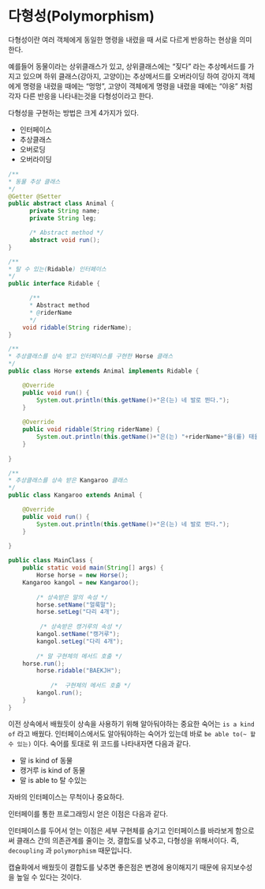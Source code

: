 # 다형성(Polymorphism)

다형성이란 여러 객체에게 동일한 명령을 내렸을 때 서로 다르게 반응하는 현상을 의미한다.

예를들어 동물이라는 상위클래스가 있고, 상위클래스에는 “짖다” 라는 추상메서드를 가지고 있으며 하위 클래스(강아지, 고양이)는 추상메서드를 오버라이딩 하여 
강아지 객체에게 명령을 내렸을 때에는 “멍멍”, 고양이 객체에게 명령을 내렸을 때에는 “야옹” 처럼 각자 다른 반응을 나타내는것을 다형성이라고 한다.

다형성을 구현하는 방법은 크게 4가지가 있다.

- 인터페이스
- 추상클래스
- 오버로딩
- 오버라이딩

```java
/**
* 동물 추상 클래스
*/
@Getter @Setter
public abstract class Animal {
	  private String name;
	  private String leg;

	  /* Abstract method */
	  abstract void run();
}

/**
* 탈 수 있는(Ridable) 인터페이스
*/
public interface Ridable {

	  /**
	  * Abstract method 
	  * @riderName
	  */
	void ridable(String riderName);
}

/**
* 추상클래스를 상속 받고 인터페이스를 구현한 Horse 클래스
*/
public class Horse extends Animal implements Ridable {

	@Override
	public void run() {
		System.out.println(this.getName()+"은(는) 네 발로 뛴다.");
	}
  
	@Override
	public void ridable(String riderName) {
		System.out.println(this.getName()+"은(는) "+riderName+"을(를) 태울 수 있다.");
	}
  
}

/**
* 추상클래스를 상속 받은 Kangaroo 클래스
*/
public class Kangaroo extends Animal {

	@Override
	public void run() {
		System.out.println(this.getName()+"은(는) 네 발로 뛴다.");
	}
  
}

public class MainClass {
	public static void main(String[] args) {
		Horse horse = new Horse();
    Kangaroo kangol = new Kangaroo();
    
		/* 상속받은 말의 속성 */
		horse.setName("얼룩말");
		horse.setLeg("다리 4개");
    
   		 /* 상속받은 캥거루의 속성 */
		kangol.setName("캥거루");
		kangol.setLeg("다리 4개");
    
		/* 말 구현체의 메서드 호출 */
    horse.run();
		horse.ridable("BAEKJH");
    
	        /*  구현체의 메서드 호출 */
		kangol.run();
	}
}
```

이전 상속에서 배웠듯이 상속을 사용하기 위해 알아둬야하는 중요한 숙어는 `is a kind of` 라고 배웠다. 인터페이스에서도 알아둬야하는 숙어가 있는데 바로 `be able to(~ 할 수 있는)` 이다.
숙어를 토대로 위 코드를 나타내자면 다음과 같다.

- 말 is kind of 동물
- 캥거루 is kind of 동물
- 말 is able to 탈 수있는

자바의 인터페이스는 무척이나 중요하다.

인터페이를 통한 프로그래밍시 얻은 이점은 다음과 같다.

인터페이스를 두어서 얻는 이점은 세부 구현체를 숨기고 인터페이스를 바라보게 함으로써 클래스 간의 의존관계를 줄이는 것, 결합도를 낮추고, 다형성을 위해서이다. 즉, `decoupling` 과 `polymorphism` 때문입니다.

캡슐화에서 배웠듯이 결합도를 낮추면 좋은점은 변경에 용이해지기 때문에 유지보수성을 높일 수 있다는 것이다.


